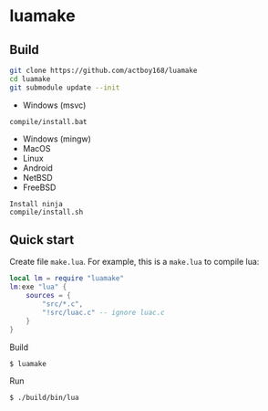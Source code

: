 # luamake

## Build

```bash
git clone https://github.com/actboy168/luamake
cd luamake
git submodule update --init
```

- Windows (msvc)
```
compile/install.bat
```

- Windows (mingw) 
- MacOS
- Linux
- Android
- NetBSD
- FreeBSD

```
Install ninja
compile/install.sh
```

## Quick start

Create file `make.lua`. For example, this is a `make.lua` to compile lua:
``` lua
local lm = require "luamake"
lm:exe "lua" {
    sources = {
        "src/*.c",
        "!src/luac.c" -- ignore luac.c
    }
}
```

Build
``` bash
$ luamake
```

Run
``` bash
$ ./build/bin/lua
```
